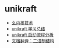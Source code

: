 ﻿# unikraft

- [幺内核技术](20220926-unikernel.md)
- [unikraft 学习总结](20220928-unikraft-summary.md)
- [unikraft 启动流程分析](20221007-unikraft-boot.md)
- [文档翻译：二进制结构](20221008-add-section.md)
